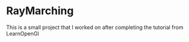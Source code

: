 # RayMarching
This is a small project that I worked on after completing the tutorial from LearnOpenGl
